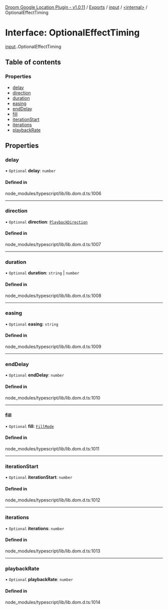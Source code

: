 [Droom Google Location Plugin - v1.0.11](../README.md) / [Exports](../modules.md) / [input](../modules/input.md) / [<internal\>](../modules/input._internal_.md) / OptionalEffectTiming

# Interface: OptionalEffectTiming

[input](../modules/input.md).[<internal>](../modules/input._internal_.md).OptionalEffectTiming

## Table of contents

### Properties

- [delay](input._internal_.OptionalEffectTiming.md#delay)
- [direction](input._internal_.OptionalEffectTiming.md#direction)
- [duration](input._internal_.OptionalEffectTiming.md#duration)
- [easing](input._internal_.OptionalEffectTiming.md#easing)
- [endDelay](input._internal_.OptionalEffectTiming.md#enddelay)
- [fill](input._internal_.OptionalEffectTiming.md#fill)
- [iterationStart](input._internal_.OptionalEffectTiming.md#iterationstart)
- [iterations](input._internal_.OptionalEffectTiming.md#iterations)
- [playbackRate](input._internal_.OptionalEffectTiming.md#playbackrate)

## Properties

### delay

• `Optional` **delay**: `number`

#### Defined in

node_modules/typescript/lib/lib.dom.d.ts:1006

___

### direction

• `Optional` **direction**: [`PlaybackDirection`](../modules/input._internal_.md#playbackdirection)

#### Defined in

node_modules/typescript/lib/lib.dom.d.ts:1007

___

### duration

• `Optional` **duration**: `string` \| `number`

#### Defined in

node_modules/typescript/lib/lib.dom.d.ts:1008

___

### easing

• `Optional` **easing**: `string`

#### Defined in

node_modules/typescript/lib/lib.dom.d.ts:1009

___

### endDelay

• `Optional` **endDelay**: `number`

#### Defined in

node_modules/typescript/lib/lib.dom.d.ts:1010

___

### fill

• `Optional` **fill**: [`FillMode`](../modules/input._internal_.md#fillmode)

#### Defined in

node_modules/typescript/lib/lib.dom.d.ts:1011

___

### iterationStart

• `Optional` **iterationStart**: `number`

#### Defined in

node_modules/typescript/lib/lib.dom.d.ts:1012

___

### iterations

• `Optional` **iterations**: `number`

#### Defined in

node_modules/typescript/lib/lib.dom.d.ts:1013

___

### playbackRate

• `Optional` **playbackRate**: `number`

#### Defined in

node_modules/typescript/lib/lib.dom.d.ts:1014
